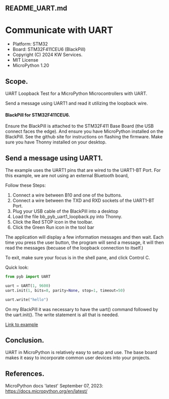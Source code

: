 ## README_UART.md
# Communicate with UART

* Platform: STM32
* Board: STM32F411CEU6 (BlackPill)
* Copyright (C) 2024 KW Services.
* MIT License
* MicroPython 1.20

## Scope.

UART Loopback Test for a MicroPython Microcontrollers with UART.

Send a message using UART1 and read it utilizing the loopback wire.

#### BlackPill for STM32F411CEU6.

Ensure the BlackPill is attached to the STM32F411 Base Board (the USB connect faces the edge).
And ensure you have MicroPython installed on the BlackPill.  See the github site for instructions
on flashing the firmware.  Make sure you have Thonny installed on your desktop.

## Send a message using UART1.

The example uses the UART1 pins that are wired to the UART1-BT Port.
For this example, we are not using an external Bluetooth board,

Follow these Steps:
1) Connect a wire between B10 and one of the buttons.
2) Connect a wire between the TXD and RXD sockets of the UART1-BT Port.
3) Plug your USB cable of the BlackPill into a desktop
4) Load the file bb_pyb_uart1_loopback.py into Thonny.
5) Click the Red STOP icon in the toolbar.
6) Click the Green Run icon in the tool bar

The application will display a few information messages and then wait.
Each time you press the user button, the program will send a message,
it will then read the messages (becuase of the loopback connection to itself.)

To exit, make sure your focus is in the shell pane, and click Control C.


Quick look:
```python
from pyb import UART

uart = UART(1, 9600)
uart.init(1, bits=8, parity=None, stop=1, timeout=50)

uart.write("hello")
```

On my BlackPill it was necessary to have the uart() command followed by the uart.init().  The write statement is all that is needed.


[Link to example](./bb_pyb_uart1_loopback.py)




 



## Conclusion.

UART in MicroPython is relatively easy to setup and use.  The base board makes it easy to incorporate common user devices into your projects.

## References.

MicroPython docs 'latest' September 07, 2023: https://docs.micropython.org/en/latest/